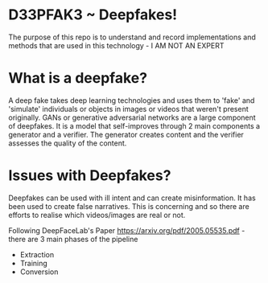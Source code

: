 # D33PFAK3 ~ Deepfakes!

The purpose of this repo is to understand and record implementations and methods that are used in this technology - I AM NOT AN EXPERT

# What is a deepfake?
A deep fake takes deep learning technologies and uses them to 'fake' and 'simulate' individuals or objects in images or videos that weren't present originally.
GANs or generative adversarial networks are a large component of deepfakes. It is a model that self-improves through 2 main components a generator and a verifier. The generator creates content and the verifier assesses the quality of the content. 

# Issues with Deepfakes?
Deepfakes can be used with ill intent and can create misinformation. It has been used to create false narratives. This is concerning and so there are efforts to realise which videos/images are real or not. 

Following DeepFaceLab's Paper https://arxiv.org/pdf/2005.05535.pdf - there are 3 main phases of the pipeline 

- Extraction
- Training
- Conversion
